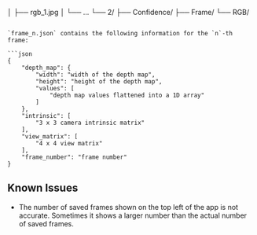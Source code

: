 
│       ├── rgb_1.jpg
│       └── ...
└── 2/
    ├── Confidence/
    ├── Frame/
    └── RGB/
```

`frame_n.json` contains the following information for the `n`-th frame:

```json
{
    "depth_map": {
        "width": "width of the depth map",
        "height": "height of the depth map",
        "values": [
            "depth map values flattened into a 1D array"
        ]
    },
    "intrinsic": [
        "3 x 3 camera intrinsic matrix"
    ],
    "view_matrix": [
        "4 x 4 view matrix"
    ],
    "frame_number": "frame number"
}
```


## Known Issues

- The number of saved frames shown on the top left of the app is not accurate. Sometimes it shows a larger number than the actual number of saved frames.
